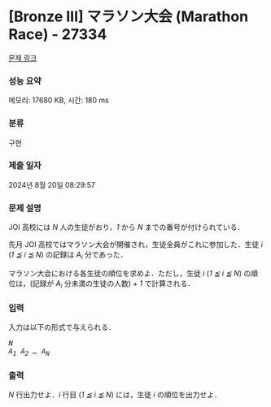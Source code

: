 # [Bronze III] マラソン大会 (Marathon Race) - 27334 

[문제 링크](https://www.acmicpc.net/problem/27334) 

### 성능 요약

메모리: 17680 KB, 시간: 180 ms

### 분류

구현

### 제출 일자

2024년 8월 20일 08:29:57

### 문제 설명

<p>JOI 高校には <var>N</var> 人の生徒がおり，<var>1</var> から <var>N</var> までの番号が付けられている．</p>

<p>先月 JOI 高校ではマラソン大会が開催され，生徒全員がこれに参加した．生徒 <var>i</var> (<var>1 ≦ i ≦ N</var>) の記録は <var>A<sub>i</sub></var> 分であった．</p>

<p>マラソン大会における各生徒の順位を求めよ．ただし，生徒 <var>i</var> (<var>1 ≦ i ≦ N</var>) の順位は，(記録が <var>A<sub>i</sub></var> 分未満の生徒の人数)<var> + 1</var> で計算される．</p>

### 입력 

 <p>入力は以下の形式で与えられる．</p>

<pre><var>N</var>
<var>A<sub>1</sub></var> <var>A<sub>2</sub></var> <var>…</var> <var>A<sub>N</sub></var></pre>

### 출력 

 <p><var>N</var> 行出力せよ．<var>i</var> 行目 (<var>1 ≦ i ≦ N</var>) には，生徒 <var>i</var> の順位を出力せよ．</p>

